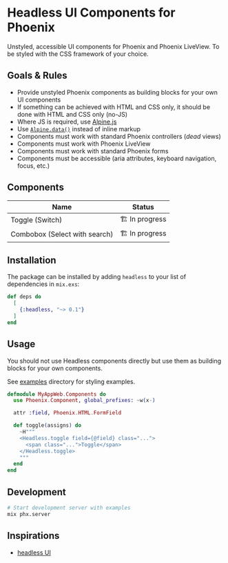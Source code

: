 # Headless UI Components for Phoenix

Unstyled, accessible UI components for Phoenix and Phoenix LiveView.
To be styled with the CSS framework of your choice.

## Goals & Rules

- Provide unstyled Phoenix components as building blocks for your own UI components
- If something can be achieved with HTML and CSS only, it should be done with HTML and CSS only (no-JS)
- Where JS is required, use [Alpine.js](http://alpinejs.dev)
- Use [`Alpine.data()`](https://alpinejs.dev/globals/alpine-data) instead of inline markup
- Components must work with standard Phoenix controllers (_dead_ views)
- Components must work with Phoenix LiveView
- Components must work with standard Phoenix forms
- Components must be accessible (aria attributes, keyboard navigation, focus, etc.)

## Components

| Name                          | Status         |
| ----------------------------- | -------------- |
| Toggle (Switch)               | 🏗️ In progress |
| Combobox (Select with search) | 🏗️ In progress |

## Installation

The package can be installed by adding `headless` to your list of dependencies in `mix.exs`:

```elixir
def deps do
  [
    {:headless, "~> 0.1"}
  ]
end
```

## Usage

You should not use Headless components directly but use them as building blocks for your own components.

See [examples](examples) directory for styling examples.

```elixir
defmodule MyAppWeb.Components do
  use Phoenix.Component, global_prefixes: ~w(x-)

  attr :field, Phoenix.HTML.FormField

  def toggle(assigns) do
    ~H"""
    <Headless.toggle field={@field} class="...">
      <span class="...">Toggle</span>
    </Headless.toggle>
    """
  end
end
```

## Development

```bash
# Start development server with examples
mix phx.server
```

## Inspirations

- [headless UI](https://headlessui.com)
